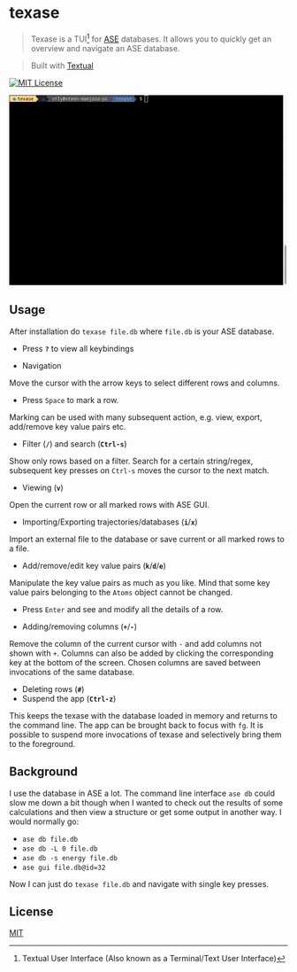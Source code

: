 
# texase

> Texase is a TUI[^1] for [ASE](https://wiki.fysik.dtu.dk/ase/) databases. It allows you to quickly get an overview and navigate an ASE database.

[^1]: Textual User Interface (Also known as a Terminal/Text User Interface)

> Built with [Textual](https://textual.textualize.io/)

[![MIT License](https://img.shields.io/badge/License-MIT-green.svg)](https://github.com/steenlysgaard/texase/blob/main/LICENSE)
<!-- [![][versions-image]][versions-url] -->


![Demo](demo.gif)

<!-- ## Screenshots -->

<!-- ![App Screenshot](https://via.placeholder.com/468x300?text=App+Screenshot+Here) -->


<!-- ## Installation -->

<!-- Install texase with pip -->

<!-- ```bash -->
<!--   pip install texase -->
<!-- ``` -->

## Usage

After installation do `texase file.db` where `file.db` is your ASE database.

- Press __`?`__ to view all keybindings

- Navigation

Move the cursor with the arrow keys to select different rows and columns.

- Press `Space` to mark a row.

Marking can be used with many subsequent action, e.g. view, export, add/remove key value pairs etc.

- Filter (__`/`__) and search (__`Ctrl-s`__)

Show only rows based on a filter. Search for a certain string/regex, subsequent key presses on `Ctrl-s` moves the cursor to the next match.

- Viewing (__`v`__)

Open the current row or all marked rows with ASE GUI.

- Importing/Exporting trajectories/databases (__`i`__/__`x`__)

Import an external file to the database or save current or all marked rows to a file.

- Add/remove/edit key value pairs (__`k`__/__`d`__/__`e`__)

Manipulate the key value pairs as much as you like. Mind that some key value pairs belonging to the `Atoms` object cannot be changed.

- Press `Enter` and see and modify all the details of a row.

- Adding/removing columns (__`+`__/__`-`__)

Remove the column of the current cursor with `-` and add columns not shown with `+`. Columns can also be added by clicking the corresponding key at the bottom of the screen. Chosen columns are saved between invocations of the same database.

- Deleting rows (__`#`__)
- Suspend the app (__`Ctrl-z`__)

This keeps the texase with the database loaded in memory and returns to the command line. The app can be brought back to focus with `fg`. It is possible to suspend more invocations of texase and selectively bring them to the foreground.

## Background

I use the database in ASE a lot. The command line interface `ase db` could slow me down a bit though when I wanted to check out the results of some calculations and then view a structure or get some output in another way. I would normally go:
- `ase db file.db`
- `ase db -L 0 file.db`
- `ase db -s energy file.db`
- `ase gui file.db@id=32`

Now I can just do `texase file.db` and navigate with single key presses.



## License

[MIT](https://github.com/steenlysgaard/texase/blob/main/LICENSE)


<!-- ## Badges -->

<!-- Add badges from somewhere like: [shields.io](https://shields.io/) -->
